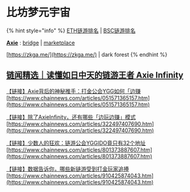 # 比坊梦元宇宙

{% hint style="info" %}
[ETH链游排名](https://dappradar.com/rankings/protocol/ethereum/category/games) \| [BSC链游排名](https://dappradar.com/rankings/protocol/binance-smart-chain/category/games)

[**Axie**](https://axieinfinity.com/) : [bridge](https://bridge.axieinfinity.com/) \| [marketplace](https://marketplace.axieinfinity.com/)

[https://zkga.me/](https://zkga.me/) \| dark forest
{% endhint %}

## [链闻精选｜读懂如日中天的链游王者 Axie Infinity](https://www.chainnews.com/articles/957020285467.htm)

[【链接】Axie背后的神秘推手：打金公会YGG如何「边赚](https://www.chainnews.com/articles/051571365157.htm) [https://www.chainnews.com/articles/051571365157.htm](https://www.chainnews.com/articles/051571365157.htm) 

[【链接】除了AxieInfinity，还有哪些「边玩边赚」模式 ](https://www.chainnews.com/articles/322497407690.htm)[https://www.chainnews.com/articles/322497407690.htm](https://www.chainnews.com/articles/322497407690.htm) 

[【链接】少数人的狂欢：链游公会YGGIDO竟只有32个地址 ](https://www.chainnews.com/articles/801373887607.htm)[https://www.chainnews.com/articles/801373887607.htm](https://www.chainnews.com/articles/801373887607.htm) 

[【链接】数据告诉你，哪些新链游受到打金玩家追捧 ](https://www.chainnews.com/articles/910425874043.htm)[https://www.chainnews.com/articles/910425874043.htm](https://www.chainnews.com/articles/910425874043.htm)

